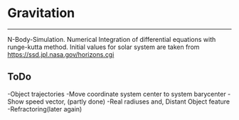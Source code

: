 # Gravitation #
--------------------------------------------------------------------------------
N-Body-Simulation. Numerical Integration of differential equations with 
runge-kutta method. Initial values for solar system are taken from 
https://ssd.jpl.nasa.gov/horizons.cgi



## ToDo ##
-Object trajectories
-Move coordinate system center to system barycenter
-Show speed vector, (partly done)
-Real radiuses and, Distant Object feature
-Refractoring(later again)